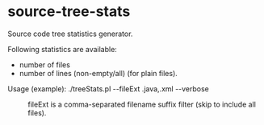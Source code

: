# source-tree-stats
Source code tree statistics generator.

Following statistics are available:
* number of files
* number of lines (non-empty/all) (for plain files).

Usage (example):
  ./treeStats.pl --fileExt .java,.xml --verbose <dir>

fileExt is a comma-separated filename suffix filter (skip to
include all files).
